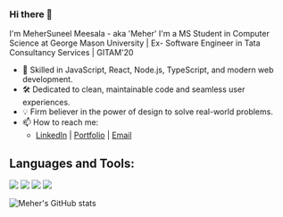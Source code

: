 ### Hi there 👋

I'm MeherSuneel Meesala - aka 'Meher'
I'm a MS Student in Computer Science at George Mason University | Ex- Software Engineer in Tata Consultancy Services | GITAM'20

- 🔭 Skilled in JavaScript, React, Node.js, TypeScript, and modern web development.
- 🛠️ Dedicated to clean, maintainable code and seamless user experiences.
- 💡 Firm believer in the power of design to solve real-world problems.
- 📫 How to reach me: 
   - [LinkedIn](https://www.linkedin.com/in/meher-suneel-meesala/) | [Portfolio](https://suneelmeesalameher.github.io/MeherSuneel/) | [Email](mmeesala@gmu.edu)
      


## Languages and Tools:
![](https://img.shields.io/badge/Code-NodeJs-informational?style=flat&logoColor=white&color=2bbc8a)
![](https://img.shields.io/badge/Code-Python-informational?style=flat&logoColor=white&color=2bbc8a)
![](https://img.shields.io/badge/Code-Java-informational?style=flat&logoColor=white&color=2bbc8a)
![](https://img.shields.io/badge/Platform-Web-informational?style=flat&logoColor=white&color=2bbc8a)

![Meher's GitHub stats](https://github-readme-stats.vercel.app/api?username=suneelmeesalameher&show_icons=true&theme=radical&hide_rank=true)

